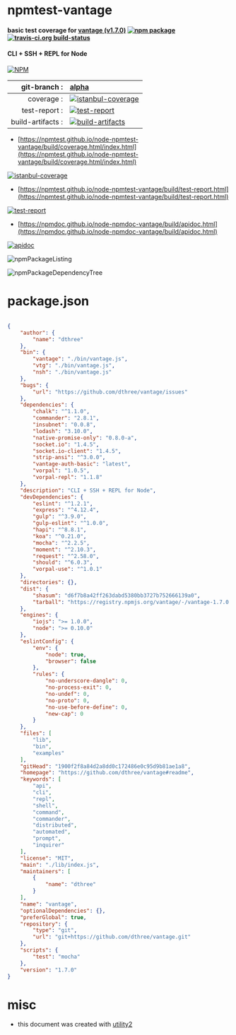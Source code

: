 # npmtest-vantage

#### basic test coverage for  [vantage (v1.7.0)](https://github.com/dthree/vantage#readme)  [![npm package](https://img.shields.io/npm/v/npmtest-vantage.svg?style=flat-square)](https://www.npmjs.org/package/npmtest-vantage) [![travis-ci.org build-status](https://api.travis-ci.org/npmtest/node-npmtest-vantage.svg)](https://travis-ci.org/npmtest/node-npmtest-vantage)

#### CLI + SSH + REPL for Node

[![NPM](https://nodei.co/npm/vantage.png?downloads=true&downloadRank=true&stars=true)](https://www.npmjs.com/package/vantage)

| git-branch : | [alpha](https://github.com/npmtest/node-npmtest-vantage/tree/alpha)|
|--:|:--|
| coverage : | [![istanbul-coverage](https://npmtest.github.io/node-npmtest-vantage/build/coverage.badge.svg)](https://npmtest.github.io/node-npmtest-vantage/build/coverage.html/index.html)|
| test-report : | [![test-report](https://npmtest.github.io/node-npmtest-vantage/build/test-report.badge.svg)](https://npmtest.github.io/node-npmtest-vantage/build/test-report.html)|
| build-artifacts : | [![build-artifacts](https://npmtest.github.io/node-npmtest-vantage/glyphicons_144_folder_open.png)](https://github.com/npmtest/node-npmtest-vantage/tree/gh-pages/build)|

- [https://npmtest.github.io/node-npmtest-vantage/build/coverage.html/index.html](https://npmtest.github.io/node-npmtest-vantage/build/coverage.html/index.html)

[![istanbul-coverage](https://npmtest.github.io/node-npmtest-vantage/build/screenCapture.buildCi.browser.%252Ftmp%252Fbuild%252Fcoverage.lib.html.png)](https://npmtest.github.io/node-npmtest-vantage/build/coverage.html/index.html)

- [https://npmtest.github.io/node-npmtest-vantage/build/test-report.html](https://npmtest.github.io/node-npmtest-vantage/build/test-report.html)

[![test-report](https://npmtest.github.io/node-npmtest-vantage/build/screenCapture.buildCi.browser.%252Ftmp%252Fbuild%252Ftest-report.html.png)](https://npmtest.github.io/node-npmtest-vantage/build/test-report.html)

- [https://npmdoc.github.io/node-npmdoc-vantage/build/apidoc.html](https://npmdoc.github.io/node-npmdoc-vantage/build/apidoc.html)

[![apidoc](https://npmdoc.github.io/node-npmdoc-vantage/build/screenCapture.buildCi.browser.%252Ftmp%252Fbuild%252Fapidoc.html.png)](https://npmdoc.github.io/node-npmdoc-vantage/build/apidoc.html)

![npmPackageListing](https://npmtest.github.io/node-npmtest-vantage/build/screenCapture.npmPackageListing.svg)

![npmPackageDependencyTree](https://npmtest.github.io/node-npmtest-vantage/build/screenCapture.npmPackageDependencyTree.svg)



# package.json

```json

{
    "author": {
        "name": "dthree"
    },
    "bin": {
        "vantage": "./bin/vantage.js",
        "vtg": "./bin/vantage.js",
        "nsh": "./bin/vantage.js"
    },
    "bugs": {
        "url": "https://github.com/dthree/vantage/issues"
    },
    "dependencies": {
        "chalk": "^1.1.0",
        "commander": "2.8.1",
        "insubnet": "0.0.8",
        "lodash": "3.10.0",
        "native-promise-only": "0.8.0-a",
        "socket.io": "1.4.5",
        "socket.io-client": "1.4.5",
        "strip-ansi": "^3.0.0",
        "vantage-auth-basic": "latest",
        "vorpal": "1.0.5",
        "vorpal-repl": "1.1.8"
    },
    "description": "CLI + SSH + REPL for Node",
    "devDependencies": {
        "eslint": "^1.2.1",
        "express": "^4.12.4",
        "gulp": "^3.9.0",
        "gulp-eslint": "^1.0.0",
        "hapi": "^8.8.1",
        "koa": "^0.21.0",
        "mocha": "^2.2.5",
        "moment": "^2.10.3",
        "request": "^2.58.0",
        "should": "^6.0.3",
        "vorpal-use": "^1.0.1"
    },
    "directories": {},
    "dist": {
        "shasum": "d6f7b8a42ff263dabd5380bb3727b752666139a0",
        "tarball": "https://registry.npmjs.org/vantage/-/vantage-1.7.0.tgz"
    },
    "engines": {
        "iojs": ">= 1.0.0",
        "node": ">= 0.10.0"
    },
    "eslintConfig": {
        "env": {
            "node": true,
            "browser": false
        },
        "rules": {
            "no-underscore-dangle": 0,
            "no-process-exit": 0,
            "no-undef": 0,
            "no-proto": 0,
            "no-use-before-define": 0,
            "new-cap": 0
        }
    },
    "files": [
        "lib",
        "bin",
        "examples"
    ],
    "gitHead": "1900f2f8a84d2a8dd0c172486e0c95d9b81ae1a8",
    "homepage": "https://github.com/dthree/vantage#readme",
    "keywords": [
        "api",
        "cli",
        "repl",
        "shell",
        "command",
        "commander",
        "distributed",
        "automated",
        "prompt",
        "inquirer"
    ],
    "license": "MIT",
    "main": "./lib/index.js",
    "maintainers": [
        {
            "name": "dthree"
        }
    ],
    "name": "vantage",
    "optionalDependencies": {},
    "preferGlobal": true,
    "repository": {
        "type": "git",
        "url": "git+https://github.com/dthree/vantage.git"
    },
    "scripts": {
        "test": "mocha"
    },
    "version": "1.7.0"
}
```



# misc
- this document was created with [utility2](https://github.com/kaizhu256/node-utility2)
